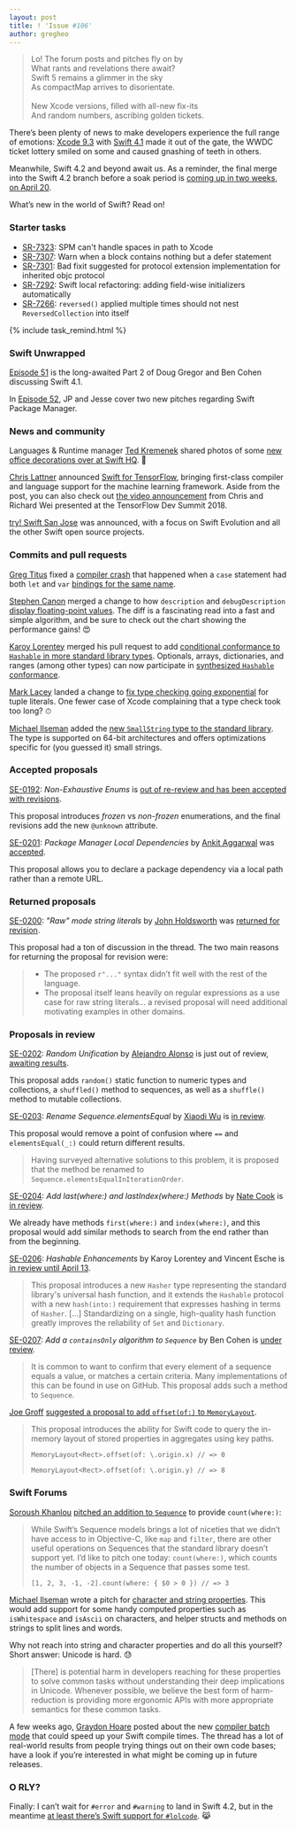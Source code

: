 ```yaml
---
layout: post
title: ! 'Issue #106'
author: gregheo
---
```


> Lo! The forum posts and pitches fly on by<br>
> What rants and revelations there await?<br>
> Swift 5 remains a glimmer in the sky<br>
> As compactMap arrives to disorientate.<br>
> <br>
> New Xcode versions, filled with all-new fix-its<br>
> And random numbers, ascribing golden tickets.<br>

There’s been plenty of news to make developers experience the full range of emotions: [Xcode 9.3](https://developer.apple.com/news/releases/?id=03292018d) with [Swift 4.1](https://swift.org/blog/swift-4-1-released/) made it out of the gate, the WWDC ticket lottery smiled on some and caused gnashing of teeth in others.

Meanwhile, Swift 4.2 and beyond await us. As a reminder, the final merge into the Swift 4.2 branch before a soak period is [coming up in two weeks, on April 20](https://swift.org/blog/4-2-release-process/).

What’s new in the world of Swift? Read on!

<!--excerpt-->


### Starter tasks

- [SR-7323](https://bugs.swift.org/browse/SR-7323): SPM can't handle spaces in path to Xcode
- [SR-7307](https://bugs.swift.org/browse/SR-7307): Warn when a block contains nothing but a defer statement
- [SR-7301](https://bugs.swift.org/browse/SR-7301): Bad fixit suggested for protocol extension implementation for inherited objc protocol
- [SR-7292](https://bugs.swift.org/browse/SR-7292): Swift local refactoring: adding field-wise initializers automatically
- [SR-7266](https://bugs.swift.org/browse/SR-7266): `reversed()` applied multiple times should not nest `ReversedCollection` into itself

{% include task_remind.html %}


### Swift Unwrapped

[Episode 51](https://spec.fm/podcasts/swift-unwrapped/125760) is the long-awaited Part 2 of Doug Gregor and Ben Cohen discussing Swift 4.1.

In [Episode 52](https://spec.fm/podcasts/swift-unwrapped/129738), JP and Jesse cover two new pitches regarding Swift Package Manager.


### News and community

Languages & Runtime manager [Ted Kremenek](https://twitter.com/tkremenek) shared photos of some [new office decorations over at Swift HQ](https://twitter.com/tkremenek/status/977268865066450944). 🤖

[Chris Lattner](https://twitter.com/clattner_llvm) announced [Swift for TensorFlow](https://groups.google.com/a/tensorflow.org/forum/#!topic/swift/xtXCEvtDe5Q), bringing first-class compiler and language support for the machine learning framework. Aside from the post, you can also check out [the video announcement](https://www.youtube.com/watch?list=PLQY2H8rRoyvxjVx3zfw4vA4cvlKogyLNN&v=Yze693W4MaU) from Chris and Richard Wei presented at the TensorFlow Dev Summit 2018.

[try! Swift San Jose](https://www.tryswift.co/events/2018/sanjose/) was announced, with a focus on Swift Evolution and all the other Swift open source projects.

### Commits and pull requests

[Greg Titus](https://github.com/gregomni) fixed a [compiler crash](https://github.com/apple/swift/pull/15488) that happened when a `case` statement had both `let` and `var` [bindings for the same name](https://bugs.swift.org/browse/SR-7261).

[Stephen Canon](https://github.com/stephentyrone) merged a change to how `description` and `debugDescription` [display floating-point values](https://github.com/apple/swift/pull/15474). The diff is a fascinating read into a fast and simple algorithm, and be sure to check out the chart showing the performance gains! 😍

[Karoy Lorentey](https://github.com/lorentey) merged his pull request to add [conditional conformance to `Hashable` in more standard library types](https://github.com/apple/swift/pull/15382). Optionals, arrays, dictionaries, and ranges (among other types) can now participate in [synthesized `Hashable` conformance](https://forums.swift.org/t/amendment-se-0143-conditional-conformance-add-hashable-conformance-to-std-lib-types/11401).

[Mark Lacey](https://github.com/rudkx) landed a change to [fix type checking going exponential](https://github.com/apple/swift/pull/15419) for tuple literals. One fewer case of Xcode complaining that a type check took too long? ⏱

[Michael Ilseman](https://github.com/milseman) added the [new `SmallString` type to the standard library](https://github.com/apple/swift/pull/14755). The type is supported on 64-bit architectures and offers optimizations specific for (you guessed it) small strings.


### Accepted proposals

[SE-0192](https://github.com/apple/swift-evolution/blob/master/proposals/0192-non-exhaustive-enums.md): _Non-Exhaustive Enums_ is [out of re-review and has been accepted with revisions](https://forums.swift.org/t/se-0192-non-exhaustive-enums-review-2/11043/62).

This proposal introduces _frozen_ vs _non-frozen_ enumerations, and the final revisions add the new `@unknown` attribute.

[SE-0201](https://github.com/apple/swift-evolution/blob/master/proposals/0201-package-manager-local-dependencies.md): _Package Manager Local Dependencies_ by [Ankit Aggarwal](https://github.com/aciidb0mb3r) was [accepted](https://forums.swift.org/t/accepted-se-0201-package-manager-local-dependencies/11629).

This proposal allows you to declare a package dependency via a local path rather than a remote URL.


### Returned proposals

[SE-0200](https://github.com/apple/swift-evolution/blob/master/proposals/0200-raw-string-escaping.md): _"Raw" mode string literals_ by [John Holdsworth](https://github.com/johnno1962) was [returned for revision](https://forums.swift.org/t/returned-for-revision-se-0200-raw-mode-string-literals/11630).

This proposal had a ton of discussion in the thread. The two main reasons for returning the proposal for revision were:

> - The proposed `r"..."` syntax didn’t fit well with the rest of the language.
> - The proposal itself leans heavily on regular expressions as a use case for raw string literals... a revised proposal will need additional motivating examples in other domains.


### Proposals in review

[SE-0202](https://github.com/apple/swift-evolution/blob/master/proposals/0202-random-unification.md): _Random Unification_ by [Alejandro Alonso](https://github.com/Azoy) is just out of review, [awaiting results](https://forums.swift.org/t/se-0202-random-unification/11313).

This proposal adds `random()` static function to numeric types and collections, a `shuffled()` method to sequences, as well as a `shuffle()` method to mutable collections.


[SE-0203](https://github.com/apple/swift-evolution/blob/master/proposals/0203-rename-sequence-elements-equal.md): _Rename Sequence.elementsEqual_ by [Xiaodi Wu](https://github.com/xwu) is [in review](https://forums.swift.org/t/se-0203-rename-sequence-elementsequal/11482).

This proposal would remove a point of confusion where `==` and `elementsEqual(_:)` could return different results.

> Having surveyed alternative solutions to this problem, it is proposed that the method be renamed to `Sequence.elementsEqualInIterationOrder`.


[SE-0204](https://github.com/apple/swift-evolution/blob/master/proposals/0204-add-last-methods.md): _Add last(where:) and lastIndex(where:) Methods_ by [Nate Cook](https://github.com/natecook1000) is [in review](https://forums.swift.org/t/se-0204-add-last-where-and-lastindex-where-methods/11486).

We already have methods `first(where:)` and `index(where:)`, and this proposal would add similar methods to search from the end rather than from the beginning.


[SE-0206](https://github.com/apple/swift-evolution/blob/78332d211d00abac286c47609ce1a88a03c6e9bf/proposals/0206-hashable-enhancements.md): _Hashable Enhancements_ by Karoy Lorentey and Vincent Esche is [in review until April 13](https://forums.swift.org/t/se-0206-hashable-enhancements/11675).

> This proposal introduces a new `Hasher` type representing the standard library's universal hash function, and it extends the `Hashable` protocol with a new `hash(into:)` requirement that expresses hashing in terms of `Hasher`. [...] Standardizing on a single, high-quality hash function greatly improves the reliability of `Set` and `Dictionary`.

[SE-0207](https://github.com/apple/swift-evolution/blob/master/proposals/0207-containsOnly.md): *Add a `containsOnly` algorithm to `Sequence`* by Ben Cohen is [under review](https://forums.swift.org/t/se-0207-add-a-containsonly-algorithm-to-sequence/11686).

> It is common to want to confirm that every element of a sequence equals a value, or matches a certain criteria. Many implementations of this can be found in use on GitHub. This proposal adds such a method to `Sequence`.


[Joe Groff](https://twitter.com/jckarter) [suggested a proposal to add `offset(of:)` to `MemoryLayout`](https://github.com/apple/swift-evolution/pull/818/files?diff=unified).

> This proposal introduces the ability for Swift code to query the in-memory layout of stored properties in aggregates using key paths.
>
> `MemoryLayout<Rect>.offset(of: \.origin.x) // => 0`
>
> `MemoryLayout<Rect>.offset(of: \.origin.y) // => 8`


### Swift Forums

[Soroush Khanlou](https://twitter.com/khanlou) [pitched an addition to `Sequence`](https://forums.swift.org/t/count-where-on-sequence/11186) to provide `count(where:)`:

> While Swift’s Sequence models brings a lot of niceties that we didn’t have access to in Objective-C, like `map` and `filter`, there are other useful operations on Sequences that the standard library doesn’t support yet. I’d like to pitch one today: `count(where:)`, which counts the number of objects in a Sequence that passes some test.
>
> `[1, 2, 3, -1, -2].count(where: { $0 > 0 }) // => 3`


[Michael Ilseman](https://twitter.com/ilseman) wrote a pitch for [character and string properties](https://forums.swift.org/t/pitch-character-and-string-properties/11620). This would add support for some handy computed properties such as `isWhitespace` and `isAscii` on characters, and helper structs and methods on strings to split lines and words.

Why not reach into string and character properties and do all this yourself? Short answer: Unicode is hard. 😓

> [There] is potential harm in developers reaching for these properties to solve common tasks without understanding their deep implications in Unicode. Whenever possible, we believe the best form of harm-reduction is providing more ergonomic APIs with more appropriate semantics for these common tasks.


A few weeks ago, [Graydon Hoare](https://twitter.com/graydon_pub) posted about the new [compiler batch mode](https://forums.swift.org/t/compilation-speed-help-test-batch-mode/10964) that could speed up your Swift compile times. The thread has a lot of real-world results from people trying things out on their own code bases; have a look if you’re interested in what might be coming up in future releases.


### O RLY?

Finally: I can’t wait for `#error` and `#warning` to land in Swift 4.2, but in the meantime [at least there’s Swift support for `#lolcode`](https://github.com/CodaFi/swift/blob/72f19c9565ae7da1fe8bb7a4d02ff51cec9caa54/test/Interpreter/lolcode.swift). 😹
